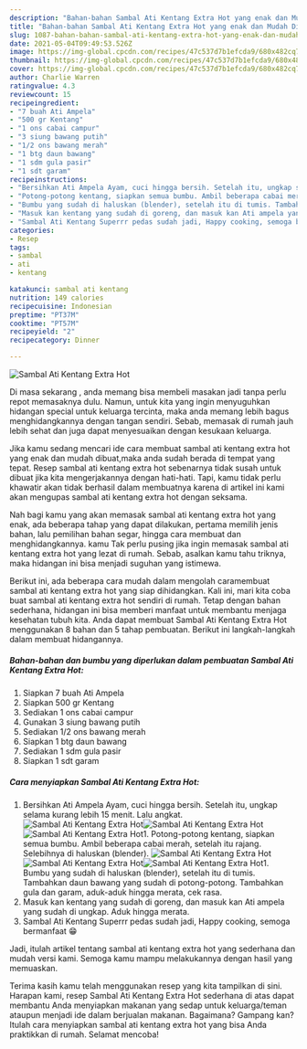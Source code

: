 ```yaml
---
description: "Bahan-bahan Sambal Ati Kentang Extra Hot yang enak dan Mudah Dibuat"
title: "Bahan-bahan Sambal Ati Kentang Extra Hot yang enak dan Mudah Dibuat"
slug: 1087-bahan-bahan-sambal-ati-kentang-extra-hot-yang-enak-dan-mudah-dibuat
date: 2021-05-04T09:49:53.526Z
image: https://img-global.cpcdn.com/recipes/47c537d7b1efcda9/680x482cq70/sambal-ati-kentang-extra-hot-foto-resep-utama.jpg
thumbnail: https://img-global.cpcdn.com/recipes/47c537d7b1efcda9/680x482cq70/sambal-ati-kentang-extra-hot-foto-resep-utama.jpg
cover: https://img-global.cpcdn.com/recipes/47c537d7b1efcda9/680x482cq70/sambal-ati-kentang-extra-hot-foto-resep-utama.jpg
author: Charlie Warren
ratingvalue: 4.3
reviewcount: 15
recipeingredient:
- "7 buah Ati Ampela"
- "500 gr Kentang"
- "1 ons cabai campur"
- "3 siung bawang putih"
- "1/2 ons bawang merah"
- "1 btg daun bawang"
- "1 sdm gula pasir"
- "1 sdt garam"
recipeinstructions:
- "Bersihkan Ati Ampela Ayam, cuci hingga bersih. Setelah itu, ungkap selama kurang lebih 15 menit. Lalu angkat."
- "Potong-potong kentang, siapkan semua bumbu. Ambil beberapa cabai merah, setelah itu rajang. Selebihnya di haluskan (blender)."
- "Bumbu yang sudah di haluskan (blender), setelah itu di tumis. Tambahkan daun bawang yang sudah di potong-potong. Tambahkan gula dan garam, aduk-aduk hingga merata, cek rasa."
- "Masuk kan kentang yang sudah di goreng, dan masuk kan Ati ampela yang sudah di ungkap. Aduk hingga merata."
- "Sambal Ati Kentang Superrr pedas sudah jadi, Happy cooking, semoga bermanfaat 😁"
categories:
- Resep
tags:
- sambal
- ati
- kentang

katakunci: sambal ati kentang 
nutrition: 149 calories
recipecuisine: Indonesian
preptime: "PT37M"
cooktime: "PT57M"
recipeyield: "2"
recipecategory: Dinner

---
```



![Sambal Ati Kentang Extra Hot](https://img-global.cpcdn.com/recipes/47c537d7b1efcda9/680x482cq70/sambal-ati-kentang-extra-hot-foto-resep-utama.jpg)

Di masa  sekarang , anda memang bisa membeli masakan jadi tanpa perlu repot memasaknya dulu. Namun, untuk kita yang ingin menyuguhkan hidangan special untuk keluarga tercinta, maka anda memang lebih bagus menghidangkannya dengan tangan sendiri. Sebab, memasak di rumah jauh lebih sehat dan juga dapat menyesuaikan dengan kesukaan keluarga.

Jika kamu sedang mencari ide cara membuat sambal ati kentang extra hot yang enak dan mudah dibuat,maka anda sudah berada di tempat yang tepat. Resep sambal ati kentang extra hot  sebenarnya tidak susah untuk dibuat jika kita mengerjakannya dengan hati-hati. Tapi, kamu tidak perlu khawatir akan tidak berhasil dalam membuatnya 
karena di artikel ini kami akan mengupas sambal ati kentang extra hot dengan seksama.  



Nah bagi kamu yang akan memasak sambal ati kentang extra hot yang enak, ada beberapa tahap yang dapat dilakukan, pertama memilih jenis bahan, lalu pemilihan bahan segar, hingga cara membuat dan menghidangkannya. kamu Tak perlu pusing jika ingin memasak sambal ati kentang extra hot yang lezat di rumah. Sebab, asalkan kamu  tahu triknya, maka hidangan ini bisa menjadi suguhan yang istimewa.

Berikut ini, ada beberapa cara mudah dalam mengolah caramembuat sambal ati kentang extra hot yang siap dihidangkan. Kali ini, mari kita coba buat sambal ati kentang extra hot sendiri di rumah. Tetap dengan bahan sederhana, hidangan ini bisa memberi manfaat untuk membantu menjaga kesehatan tubuh kita. Anda dapat membuat Sambal Ati Kentang Extra Hot menggunakan 8 bahan dan 5 tahap pembuatan. Berikut ini langkah-langkah dalam membuat hidangannya.

<!--inarticleads1-->

##### Bahan-bahan dan bumbu yang diperlukan dalam pembuatan Sambal Ati Kentang Extra Hot:

1. Siapkan 7 buah Ati Ampela
1. Siapkan 500 gr Kentang
1. Sediakan 1 ons cabai campur
1. Gunakan 3 siung bawang putih
1. Sediakan 1/2 ons bawang merah
1. Siapkan 1 btg daun bawang
1. Sediakan 1 sdm gula pasir
1. Siapkan 1 sdt garam




<!--inarticleads2-->

##### Cara menyiapkan Sambal Ati Kentang Extra Hot:

1. Bersihkan Ati Ampela Ayam, cuci hingga bersih. Setelah itu, ungkap selama kurang lebih 15 menit. Lalu angkat.
<img src="https://img-global.cpcdn.com/steps/16072a396d8a7419/160x128cq70/sambal-ati-kentang-extra-hot-langkah-memasak-1-foto.jpg" alt="Sambal Ati Kentang Extra Hot"><img src="https://img-global.cpcdn.com/steps/128dbdca3c0d2ff9/160x128cq70/sambal-ati-kentang-extra-hot-langkah-memasak-1-foto.jpg" alt="Sambal Ati Kentang Extra Hot"><img src="https://img-global.cpcdn.com/steps/65da7f1723b39468/160x128cq70/sambal-ati-kentang-extra-hot-langkah-memasak-1-foto.jpg" alt="Sambal Ati Kentang Extra Hot">1. Potong-potong kentang, siapkan semua bumbu. Ambil beberapa cabai merah, setelah itu rajang. Selebihnya di haluskan (blender).
<img src="https://img-global.cpcdn.com/steps/1e1f7cfade6f4579/160x128cq70/sambal-ati-kentang-extra-hot-langkah-memasak-2-foto.jpg" alt="Sambal Ati Kentang Extra Hot"><img src="https://img-global.cpcdn.com/steps/cbbcf277b7291f67/160x128cq70/sambal-ati-kentang-extra-hot-langkah-memasak-2-foto.jpg" alt="Sambal Ati Kentang Extra Hot"><img src="https://img-global.cpcdn.com/steps/d826866856927ed8/160x128cq70/sambal-ati-kentang-extra-hot-langkah-memasak-2-foto.jpg" alt="Sambal Ati Kentang Extra Hot">1. Bumbu yang sudah di haluskan (blender), setelah itu di tumis. Tambahkan daun bawang yang sudah di potong-potong. Tambahkan gula dan garam, aduk-aduk hingga merata, cek rasa.
1. Masuk kan kentang yang sudah di goreng, dan masuk kan Ati ampela yang sudah di ungkap. Aduk hingga merata.
1. Sambal Ati Kentang Superrr pedas sudah jadi, Happy cooking, semoga bermanfaat 😁




Jadi, itulah artikel tentang  sambal ati kentang extra hot  yang sederhana dan mudah versi kami. Semoga kamu mampu melakukannya dengan hasil yang memuaskan. 

Terima kasih kamu telah menggunakan resep yang kita tampilkan di sini. Harapan kami, resep  Sambal Ati Kentang Extra Hot sederhana di atas dapat membantu Anda menyiapkan makanan yang sedap untuk keluarga/teman ataupun menjadi ide dalam berjualan makanan. Bagaimana? Gampang kan? Itulah cara menyiapkan sambal ati kentang extra hot yang bisa Anda praktikkan di rumah. Selamat mencoba!

